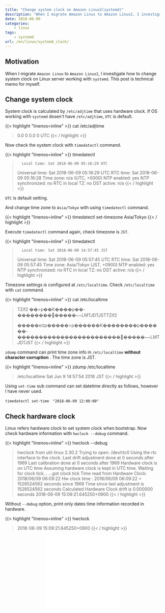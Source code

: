 ```yaml
---
title: "Change system clock on Amazon Linux2(systemd)"
description: "When I migrate Amazon Linux to Amazon Linux2, I investigate how to change system clock on Linux server working with systemd.This post is technical memo for myself."
date: 2018-06-09
categories:
    - linux
tags:
    - systemd
url: /en/linux/systemd_clock/
---
```


## Motivation

When I migrate `Amazon Linux` to `Amazon Linux2`, I investigate how to change system clock on Linux server working with `systemd`.
This post is technical memo for myself.

## Change system clock

System clock is calculated by `/etc/adjtime` that uses hardware clock.
If OS working with `systemd` dosen't have `/etc/adjtime`, `UTC` is default.

{{< highlight "linenos=inline" >}}
cat /etc/adjtime

> 0.0 0 0.0
> 0
> UTC
{{< / highlight >}}

Now check the system clock with `timedatectl` command.

{{< highlight "linenos=inline" >}}
timedatectl

>       Local time: Sat 2018-06-09 05:16:29 UTC
>   Universal time: Sat 2018-06-09 05:16:29 UTC
>         RTC time: Sat 2018-06-09 05:16:28
>        Time zone: n/a (UTC, +0000)
>      NTP enabled: yes
> NTP synchronized: no
>  RTC in local TZ: no
>      DST active: n/a
{{< / highlight >}}

`UTC` is default setting.

And change time zone to `Asia/Tokyo` with using `timedatectl` command.

{{< highlight "linenos=inline" >}}
timedatectl set-timezone Asia/Tokyo
{{< / highlight >}}

Execute `timedatectl` command again, check timezone is `JST`.

{{< highlight "linenos=inline" >}}
timedatectl

>       Local time: Sat 2018-06-09 14:57:45 JST
>   Universal time: Sat 2018-06-09 05:57:45 UTC
>         RTC time: Sat 2018-06-09 05:57:45
>        Time zone: Asia/Tokyo (JST, +0900)
>      NTP enabled: yes
> NTP synchronized: no
>  RTC in local TZ: no
>       DST active: n/a
{{< / highlight >}}

Timezone settings is configured at `/etc/localtime`.
Check `/etc/localtime` with `cat` command.

{{< highlight "linenos=inline" >}}
cat /etc/localtime

> TZif2
>         ��>p��K����p��-���ۭ�����݌�����~~LMTJDTJSTTZif2
>
> �����e¤p�����>p������K��������p������-�����������ۭ�������������݌�����~~LMTJDTJST
{{< / highlight >}}

`zdump` command can print time zone info in `/etc/localtime` **without character corruption** .
The time zone is JST.

{{< highlight "linenos=inline" >}}
zdump /etc/localtime

> /etc/localtime  Sat Jun  9 14:57:54 2018 JST
{{< / highlight >}}

Using `set-time` sub command can set datetime directly as follows, however I have never used.

`timedatectl set-time　"2018-06-09 12:00:00"`

## Check hardware clock

Linux refers hardware clock to set system clock when bootstrap.
Now check hardware information with `hwclock --debug` command.

{{< highlight "linenos=inline" >}}
hwclock --debug

> hwclock from util-linux 2.30.2
> Trying to open: /dev/rtc0
> Using the rtc interface to the clock.
> Last drift adjustment done at 0 seconds after 1969
> Last calibration done at 0 seconds after 1969
> Hardware clock is on UTC time
> Assuming hardware clock is kept in UTC time.
> Waiting for clock tick...
> ...got clock tick
> Time read from Hardware Clock: 2018/06/09 06:09:22
> Hw clock time : 2018/06/09 06:09:22 = 1528524562 seconds since 1969
> Time since last adjustment is 1528524562 seconds
> Calculated Hardware Clock drift is 0.000000 seconds
> 2018-06-09 15:09:21.645250+0900
{{< / highlight >}}

Without `--debug` option, print only dates time information recorded in hardware.

{{< highlight "linenos=inline" >}}
hwclock

> 2018-06-09 15:09:21.645250+0900
{{< / highlight >}}

<div align="center">
<iframe style="width:120px;height:240px;" marginwidth="0" marginheight="0" scrolling="no" frameborder="0" src="//ws-na.amazon-adsystem.com/widgets/q?ServiceVersion=20070822&OneJS=1&Operation=GetAdHtml&MarketPlace=US&source=ss&ref=as_ss_li_til&ad_type=product_link&tracking_id=soudegesu-20&marketplace=amazon&region=US&placement=1118999878&asins=1118999878&linkId=505e8916ad9a88f434015c7752bcab37&show_border=true&link_opens_in_new_window=true"></iframe>
<iframe style="width:120px;height:240px;" marginwidth="0" marginheight="0" scrolling="no" frameborder="0" src="//ws-na.amazon-adsystem.com/widgets/q?ServiceVersion=20070822&OneJS=1&Operation=GetAdHtml&MarketPlace=US&source=ss&ref=as_ss_li_til&ad_type=product_link&tracking_id=soudegesu-20&marketplace=amazon&region=US&placement=1593275676&asins=1593275676&linkId=41961435281092180b58ba1fc3f86d46&show_border=true&link_opens_in_new_window=true"></iframe>
</div>
